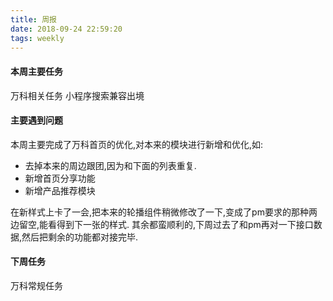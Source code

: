 ```yaml
---
title: 周报
date: 2018-09-24 22:59:20
tags: weekly
---
```


#### 本周主要任务

万科相关任务
小程序搜索兼容出境

#### 主要遇到问题

本周主要完成了万科首页的优化,对本来的模块进行新增和优化,如:
- 去掉本来的周边跟团,因为和下面的列表重复.
- 新增首页分享功能
- 新增产品推荐模块

在新样式上卡了一会,把本来的轮播组件稍微修改了一下,变成了pm要求的那种两边留空,能看得到下一张的样式.
其余都蛮顺利的,下周过去了和pm再对一下接口数据,然后把剩余的功能都对接完毕.


#### 下周任务

万科常规任务
